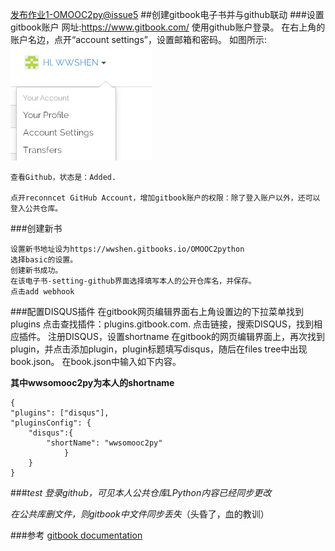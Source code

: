 [发布作业1-OMOOC2py@issue5](https://github.com/OpenMindClub/OMOOC2py/issues/5)
##创建gitbook电子书并与github联动
###设置gitbook账户
    网址:https://www.gitbook.com/
    使用github账户登录。
    在右上角的账户名边，点开“account settings”，设置邮箱和密码。
    如图所示:
![settings](settings.jpg)

    查看Github，状态是：Added. 

    点开reconncet GitHub Account，增加gitbook账户的权限：除了登入账户以外，还可以登入公共仓库。
###创建新书

    设置新书地址设为https://wwshen.gitbooks.io/OMOOC2python
    选择basic的设置。
    创建新书成功。
    在该电子书-setting-github界面选择填写本人的公开仓库名，并保存。
    点击add webhook
###配置DISQUS插件
    在gitbook网页编辑界面右上角设置边的下拉菜单找到plugins
    点击查找插件：plugins.gitbook.com.
    点击链接，搜索DISQUS，找到相应插件。
    注册DISQUS，设置shortname
    在gitbook的网页编辑界面上，再次找到plugin，并点击添加plugin，plugin标题填写disqus，随后在files tree中出现book.json。
    在book.json中输入如下内容。

**其中wwsomooc2py为本人的shortname**

    {
    "plugins": ["disqus"],
    "pluginsConfig": {
        "disqus":{
            "shortName": "wwsomooc2py"
                }
        }
    }
    
###*test*
*登录github，可见本人公共仓库LPython内容已经同步更改*

*在公共库删文件，则gitbook中文件同步丢失*（头昏了，血的教训）
    
###参考
[gitbook documentation](http://help.gitbook.com/)